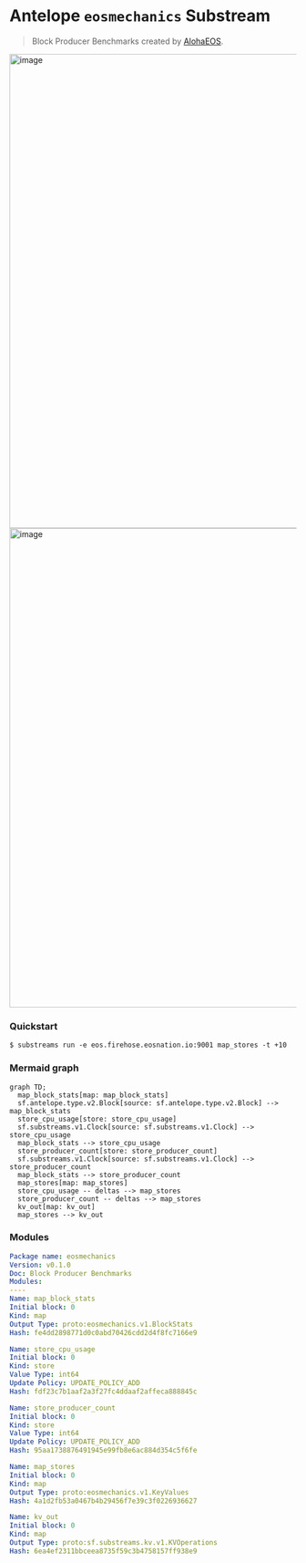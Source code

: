 # Antelope `eosmechanics` Substream

> Block Producer Benchmarks created by [AlohaEOS](https://www.alohaeos.com/tools/benchmarks).

<img width="832" alt="image" src="https://user-images.githubusercontent.com/550895/216176638-cea94a43-f95e-4eb6-ae00-527a2cb02ab7.png">

<img width="841" alt="image" src="https://user-images.githubusercontent.com/550895/216177257-6dab708d-870f-4296-9d72-456e6b2f2b77.png">

### Quickstart

```
$ substreams run -e eos.firehose.eosnation.io:9001 map_stores -t +10
```

### Mermaid graph

```mermaid
graph TD;
  map_block_stats[map: map_block_stats]
  sf.antelope.type.v2.Block[source: sf.antelope.type.v2.Block] --> map_block_stats
  store_cpu_usage[store: store_cpu_usage]
  sf.substreams.v1.Clock[source: sf.substreams.v1.Clock] --> store_cpu_usage
  map_block_stats --> store_cpu_usage
  store_producer_count[store: store_producer_count]
  sf.substreams.v1.Clock[source: sf.substreams.v1.Clock] --> store_producer_count
  map_block_stats --> store_producer_count
  map_stores[map: map_stores]
  store_cpu_usage -- deltas --> map_stores
  store_producer_count -- deltas --> map_stores
  kv_out[map: kv_out]
  map_stores --> kv_out
```

### Modules

```yaml
Package name: eosmechanics
Version: v0.1.0
Doc: Block Producer Benchmarks
Modules:
----
Name: map_block_stats
Initial block: 0
Kind: map
Output Type: proto:eosmechanics.v1.BlockStats
Hash: fe4dd2898771d0c0abd70426cdd2d4f8fc7166e9

Name: store_cpu_usage
Initial block: 0
Kind: store
Value Type: int64
Update Policy: UPDATE_POLICY_ADD
Hash: fdf23c7b1aaf2a3f27fc4ddaaf2affeca888845c

Name: store_producer_count
Initial block: 0
Kind: store
Value Type: int64
Update Policy: UPDATE_POLICY_ADD
Hash: 95aa1738876491945e99fb8e6ac884d354c5f6fe

Name: map_stores
Initial block: 0
Kind: map
Output Type: proto:eosmechanics.v1.KeyValues
Hash: 4a1d2fb53a0467b4b29456f7e39c3f0226936627

Name: kv_out
Initial block: 0
Kind: map
Output Type: proto:sf.substreams.kv.v1.KVOperations
Hash: 6ea4ef2311bbceea8735f59c3b4758157ff938e9
```
